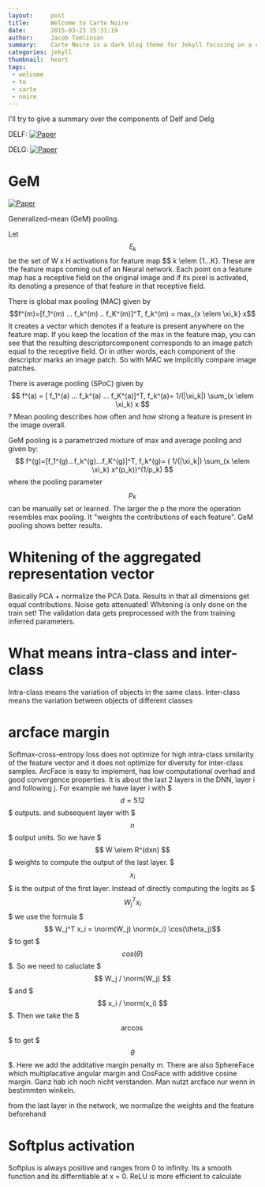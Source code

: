 ```yaml
---
layout:     post
title:      Welcome to Carte Noire
date:       2015-03-23 15:31:19
author:     Jacob Tomlinson
summary:    Carte Noire is a dark blog theme for Jekyll focusing on a clear reading experience.
categories: jekyll
thumbnail:  heart
tags:
 - welcome
 - to
 - carte
 - noire
---
```


I'll try to give a summary over the components of Delf and Delg

DELF:
[![Paper](http://img.shields.io/badge/paper-arXiv.1612.06321-B3181B.svg)](https://arxiv.org/abs/1612.06321)

DELG:
[![Paper](http://img.shields.io/badge/paper-arXiv.2001.05027-B3181B.svg)](https://arxiv.org/abs/2001.05027)


# GeM
[![Paper](http://img.shields.io/badge/paper-arXiv.1711.02512-B3181B.svg)](https://arxiv.org/pdf/1711.02512)

Generalized-mean (GeM) pooling.

Let $$ \xi_k $$ be the set of W x H activations for feature map $$ k \elem {1...K}. These are the feature maps
coming out of an Neural network. Each point on a feature map has a receptive field on the original image and if
its pixel is activated, its denoting a presence of that feature in that receptive field.

There is global max pooling (MAC) given by   
$$f^(m)=[f_1^(m) ... f_k^(m) .. f_K^(m)]^T, f_k^(m) = max_{x \elem \xi_k} x$$
It creates a vector which denotes if a feature is present anywhere on the feature map. If you keep the location of the max in the
feature map, you can see that the resulting descriptorcomponent corresponds to an image patch equal to the receptive field. Or in 
other words, each component of the descriptor marks an image patch. So with MAC we implicitly compare image patches.

There is average pooling (SPoC) given by
$$ f^(a) = [ f_1^(a) ... f_k^(a) ... f_K^(a)]^T, f_k^(a)= 1/(|\xi_k|) \sum_(x \elem \xi_k) x $$
? Mean pooling describes how often and how strong a feature is present in the image overall.

GeM pooling is a parametrized mixture of max and average pooling and given by:
$$ f^(g)=[f_1^(g)...f_k^(g)...f_K^(g)]^T, f_k^(g)= ( 1/(|\xi_k|) \sum_(x \elem \xi_k) x^(p_k))^(1/p_k) $$
where the pooling parameter $$ p_k $$ can be manually set or learned. The larger the p the more the 
operation resembles max pooling. It "weights the contributions of each feature".
GeM pooling shows better results.

# Whitening of the aggregated representation vector
Basically PCA + normalize the PCA Data.
Results in that all dimensions get equal contributions. Noise gets attenuated!
Whitening is only done on the train set! The validation data gets preprocessed with
the from training inferred parameters.

# What means intra-class and inter-class
Intra-class means the variation of objects in the same class.
Inter-class means the variation between objects of different classes


# arcface margin
Softmax-cross-entropy loss does not optimize for high intra-class similarity of the feature vector and it 
does not optimize for diversity for inter-class samples.
ArcFace is easy to implement, has low computational overhad and good convergence properties.
It is about the last 2 layers in the DNN, layer i and following j. For example we have layer i 
with $$$ d = 512 $$$ outputs.
and subsequent layer with $$$ n $$$ output units. So we have $$$ W \elem R^(dxn) $$$ weights to compute
the output of the last layer. $$$ x_i $$$ is the output of the first layer.
Instead of directly computing the logits as $$$ W_j^T x_i $$$ we use the formula $$$ W_j^T x_i = \norm(W_j)
 \norm(x_i) \cos(\theta_j)$$$ to get $$$ cos(\theta) $$$. So we need to caluclate $$$ W_j / \norm(W_j) $$$ and
$$$ x_i / \norm(x_i) $$$. Then we take the $$$ \arccos $$$ to get $$$ \theta $$$. Here we add the additative 
margin penalty m. There are also SphereFace which multiplacative angular margin and CosFace with additive cosine
margin. 
Ganz hab ich noch nicht verstanden. Man nutzt arcface nur wenn in bestimmten winkeln.

from the last layer in the network,
we normalize the weights and the feature beforehand

# Softplus activation
Softplus is always positive and ranges from 0 to infinity. Its a smooth function and its differntiable at x = 0.
ReLU is more efficient to calculate








